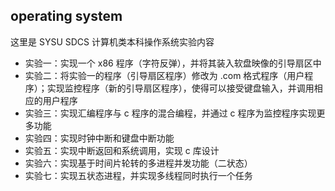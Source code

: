 ## operating system

这里是 SYSU SDCS 计算机类本科操作系统实验内容

- 实验一：实现一个 x86 程序（字符反弹），并将其装入软盘映像的引导扇区中
- 实验二：将实验一的程序（引导扇区程序）修改为 .com 格式程序（用户程序）；实现监控程序（新的引导扇区程序），使得可以接受键盘输入，并调用相应的用户程序
- 实验三：实现汇编程序与 c 程序的混合编程，并通过 c 程序为监控程序实现更多功能
- 实验四：实现时钟中断和键盘中断功能
- 实验五：实现中断返回和系统调用，实现 c 库设计
- 实验六：实现基于时间片轮转的多进程并发功能（二状态）
- 实验七：实现五状态进程，并实现多线程同时执行一个任务
